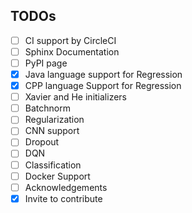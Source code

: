 ## TODOs
- [ ]  CI support by CircleCI
- [ ] Sphinx Documentation
- [ ] PyPI page
- [x] Java language support for Regression
- [x] CPP language Support for Regression
- [ ] Xavier and He initializers
- [ ] Batchnorm
- [ ] Regularization
- [ ] CNN support
- [ ] Dropout
- [ ] DQN
- [ ] Classification
- [ ] Docker Support
- [ ] Acknowledgements
- [x] Invite to contribute
